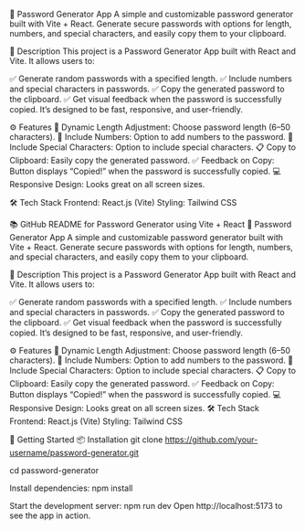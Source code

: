 🚀 Password Generator App
A simple and customizable password generator built with Vite + React. Generate secure passwords with options for length, numbers, and special characters, and easily copy them to your clipboard.

📝 Description
This project is a Password Generator App built with React and Vite. It allows users to:

✅ Generate random passwords with a specified length.
✅ Include numbers and special characters in passwords.
✅ Copy the generated password to the clipboard.
✅ Get visual feedback when the password is successfully copied.
It’s designed to be fast, responsive, and user-friendly.

⚙️ Features
🎯 Dynamic Length Adjustment: Choose password length (6–50 characters).
🔢 Include Numbers: Option to add numbers to the password.
🔣 Include Special Characters: Option to include special characters.
📋 Copy to Clipboard: Easily copy the generated password.
✅ Feedback on Copy: Button displays “Copied!” when the password is successfully copied.
💻 Responsive Design: Looks great on all screen sizes.

🛠️ Tech Stack
Frontend: React.js (Vite)
Styling: Tailwind CSS


📚 GitHub README for Password Generator using Vite + React
🚀 Password Generator App
A simple and customizable password generator built with Vite + React. Generate secure passwords with options for length, numbers, and special characters, and easily copy them to your clipboard.

📝 Description
This project is a Password Generator App built with React and Vite. It allows users to:

✅ Generate random passwords with a specified length.
✅ Include numbers and special characters in passwords.
✅ Copy the generated password to the clipboard.
✅ Get visual feedback when the password is successfully copied.
It’s designed to be fast, responsive, and user-friendly.

⚙️ Features
🎯 Dynamic Length Adjustment: Choose password length (6–50 characters).
🔢 Include Numbers: Option to add numbers to the password.
🔣 Include Special Characters: Option to include special characters.
📋 Copy to Clipboard: Easily copy the generated password.
✅ Feedback on Copy: Button displays “Copied!” when the password is successfully copied.
💻 Responsive Design: Looks great on all screen sizes.
🛠️ Tech Stack
Frontend: React.js (Vite)
Styling: Tailwind CSS



🚀 Getting Started
📦 Installation
git clone https://github.com/your-username/password-generator.git

cd password-generator


Install dependencies:
npm install


Start the development server:
npm run dev
Open http://localhost:5173 to see the app in action.
